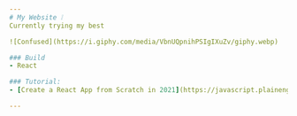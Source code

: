 ```yaml
---
# My Website ❕
Currently trying my best

![Confused](https://i.giphy.com/media/VbnUQpnihPSIgIXuZv/giphy.webp)

### Build
- React

### Tutorial: 
- [Create a React App from Scratch in 2021](https://javascript.plainenglish.io/create-a-react-app-from-scratch-in-2021-8e9948602e9c)

---
```

